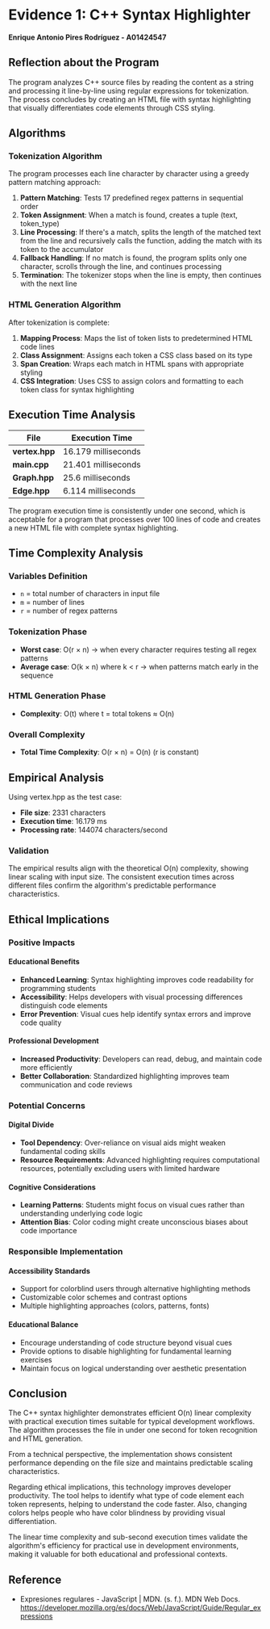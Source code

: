 # Evidence 1: C++ Syntax Highlighter
**Enrique Antonio Pires Rodríguez - A01424547**

## Reflection about the Program
The program analyzes C++ source files by reading the content as a string and processing it line-by-line using regular expressions for tokenization. The process concludes by creating an HTML file with syntax highlighting that visually differentiates code elements through CSS styling.

## Algorithms

### Tokenization Algorithm
The program processes each line character by character using a greedy pattern matching approach:

1. **Pattern Matching**: Tests 17 predefined regex patterns in sequential order
2. **Token Assignment**: When a match is found, creates a tuple (text, token_type) 
3. **Line Processing**: If there's a match, splits the length of the matched text from the line and recursively calls the function, adding the match with its token to the accumulator
4. **Fallback Handling**: If no match is found, the program splits only one character, scrolls through the line, and continues processing
5. **Termination**: The tokenizer stops when the line is empty, then continues with the next line

### HTML Generation Algorithm
After tokenization is complete:
1. **Mapping Process**: Maps the list of token lists to predetermined HTML code lines
2. **Class Assignment**: Assigns each token a CSS class based on its type
3. **Span Creation**: Wraps each match in HTML spans with appropriate styling
4. **CSS Integration**: Uses CSS to assign colors and formatting to each token class for syntax highlighting

## Execution Time Analysis

| File | Execution Time |
|------|----------------|
| **vertex.hpp** | 16.179 milliseconds |
| **main.cpp** | 21.401 milliseconds |
| **Graph.hpp** | 25.6 milliseconds |
| **Edge.hpp** | 6.114 milliseconds |

The program execution time is consistently under one second, which is acceptable for a program that processes over 100 lines of code and creates a new HTML file with complete syntax highlighting.

## Time Complexity Analysis

### Variables Definition
- `n` = total number of characters in input file
- `m` = number of lines  
- `r` = number of regex patterns

### Tokenization Phase
- **Worst case**: O(r × n) -> when every character requires testing all regex patterns
- **Average case**: O(k × n) where k < r -> when patterns match early in the sequence

### HTML Generation Phase  
- **Complexity**: O(t) where t = total tokens ≈ O(n)

### Overall Complexity
- **Total Time Complexity**: O(r × n) = O(n)  (r is constant)

## Empirical Analysis

Using vertex.hpp as the test case:

- **File size**: 2331 characters
- **Execution time**: 16.179 ms
- **Processing rate**: 144074 characters/second

### Validation
The empirical results align with the theoretical O(n) complexity, showing linear scaling with input size. The consistent execution times across different files confirm the algorithm's predictable performance characteristics.

## Ethical Implications

### Positive Impacts

#### Educational Benefits
- **Enhanced Learning**: Syntax highlighting improves code readability for programming students
- **Accessibility**: Helps developers with visual processing differences distinguish code elements
- **Error Prevention**: Visual cues help identify syntax errors and improve code quality

#### Professional Development
- **Increased Productivity**: Developers can read, debug, and maintain code more efficiently
- **Better Collaboration**: Standardized highlighting improves team communication and code reviews

### Potential Concerns

#### Digital Divide
- **Tool Dependency**: Over-reliance on visual aids might weaken fundamental coding skills
- **Resource Requirements**: Advanced highlighting requires computational resources, potentially excluding users with limited hardware

#### Cognitive Considerations
- **Learning Patterns**: Students might focus on visual cues rather than understanding underlying code logic
- **Attention Bias**: Color coding might create unconscious biases about code importance

### Responsible Implementation

#### Accessibility Standards
- Support for colorblind users through alternative highlighting methods
- Customizable color schemes and contrast options
- Multiple highlighting approaches (colors, patterns, fonts)

#### Educational Balance
- Encourage understanding of code structure beyond visual cues
- Provide options to disable highlighting for fundamental learning exercises
- Maintain focus on logical understanding over aesthetic presentation

## Conclusion

The C++ syntax highlighter demonstrates efficient O(n) linear complexity with practical execution times suitable for typical development workflows. The algorithm processes the file in under one second for token recognition and HTML generation.

From a technical perspective, the implementation shows consistent performance depending on the file size and maintains predictable scaling characteristics.

Regarding ethical implications, this technology improves developer productivity. The tool helps to identify what type of code element each token represents, helping to understand the code faster. Also, changing colors helps people who have color blindness by providing visual differentiation.

The linear time complexity and sub-second execution times validate the algorithm's efficiency for practical use in development environments, making it valuable for both educational and professional contexts.

## Reference
- Expresiones regulares - JavaScript | MDN. (s. f.). MDN Web Docs. https://developer.mozilla.org/es/docs/Web/JavaScript/Guide/Regular_expressions 